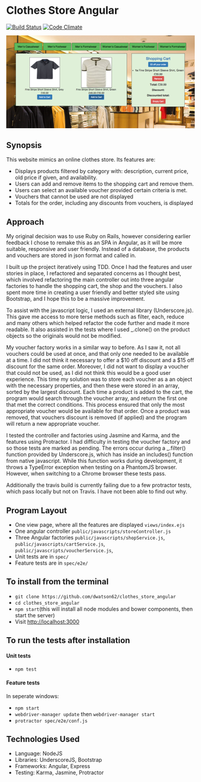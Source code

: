 Clothes Store Angular
=======================

[![Build Status](https://travis-ci.org/dwatson62/clothes_store_angular.svg?branch=master)](https://travis-ci.org/dwatson62/clothes_store_angular)  [![Code Climate](https://codeclimate.com/github/dwatson62/clothes_store_angular/badges/gpa.svg)](https://codeclimate.com/github/dwatson62/clothes_store_angular)

![screenshot](https://github.com/dwatson62/clothes_store_angular/blob/master/public/images/screenshot.png)

## Synopsis

This website mimics an online clothes store. Its features are:

- Displays products filtered by category with: description, current price, old price if given, and availability.
- Users can add and remove items to the shopping cart and remove them.
- Users can select an available voucher provided certain criteria is met.
- Vouchers that cannot be used are not displayed
- Totals for the order, including any discounts from vouchers, is displayed

## Approach

My original decision was to use Ruby on Rails, however considering earlier feedback I chose to remake this as an SPA in Angular, as it will be more suitable, responsive and user friendly. Instead of a database, the products and vouchers are stored in json format and called in.

I built up the project iteratively using TDD. Once I had the features and user stories in place, I refactored and separated concerns as I thought best, which involved refactoring the main controller out into three angular factories to handle the shopping cart, the shop and the vouchers. I also spent more time in creating a user friendly and better styled site using Bootstrap, and I hope this to be a massive improvement.

To assist with the javascript logic, I used an external library (Underscore.js). This gave me access to more terse methods such as filter, each, reduce and many others which helped refactor the code further and made it more readable. It also assisted in the tests where I used _.clone() on the product objects so the originals would not be modified.

My voucher factory works in a similar way to before. As I saw it, not all vouchers could be used at once, and that only one needed to be available at a time. I did not think it necessary to offer a $10 off discount and a $15 off discount for the same order. Moreover, I did not want to display a voucher that could not be used, as I did not think this would be a good user experience. This time my solution was to store each voucher as a an object with the necessary properties, and then these were stored in an array, sorted by the largest discount. Each time a product is added to the cart, the program would search through the voucher array, and return the first one that met the correct conditions. This process ensured that only the most appropriate voucher would be available for that order. Once a product was removed, that vouchers discount is removed (if applied) and the program will return a new appropriate voucher.

I tested the controller and factories using Jasmine and Karma, and the features using Protractor. I had difficulty in testing the voucher factory and so those tests are marked as pending. The errors occur during a _.filter() function provided by Underscore.js, which has inside an includes() function from native javascript. While this function works during development, it throws a TypeError exception when testing on a PhantomJS browser. However, when switching to a Chrome browser these tests pass.

Additionally the travis build is currently failing due to a few protractor tests, which pass locally but not on Travis. I have not been able to find out why.

## Program Layout

- One view page, where all the features are displayed ```views/index.ejs```
- One angular controller ```public/javascripts/storeController.js```
- Three Angular factories ```public/javascripts/shopService.js```, ```public/javascripts/cartService.js```, ```public/javascripts/voucherService.js```,
- Unit tests are in ```spec/```
- Feature tests are in ```spec/e2e/```

## To install from the terminal

- ``` git clone https://github.com/dwatson62/clothes_store_angular ```
- ``` cd clothes_store_angular ```
- ``` npm start ```(this will install all node modules and bower components, then start the server)
- Visit [http://localhost:3000](http://localhost:3000)

## To run the tests after installation

#### Unit tests

- ``` npm test ```

#### Feature tests

In seperate windows:

- ``` npm start ```
- ``` webdriver-manager update ``` then ``` webdriver-manager start ```
- ``` protractor spec/e2e/conf.js ```

## Technologies Used

- Language: NodeJS
- Libraries: UnderscoreJS, Bootstrap
- Frameworks: Angular, Express
- Testing: Karma, Jasmine, Protractor
